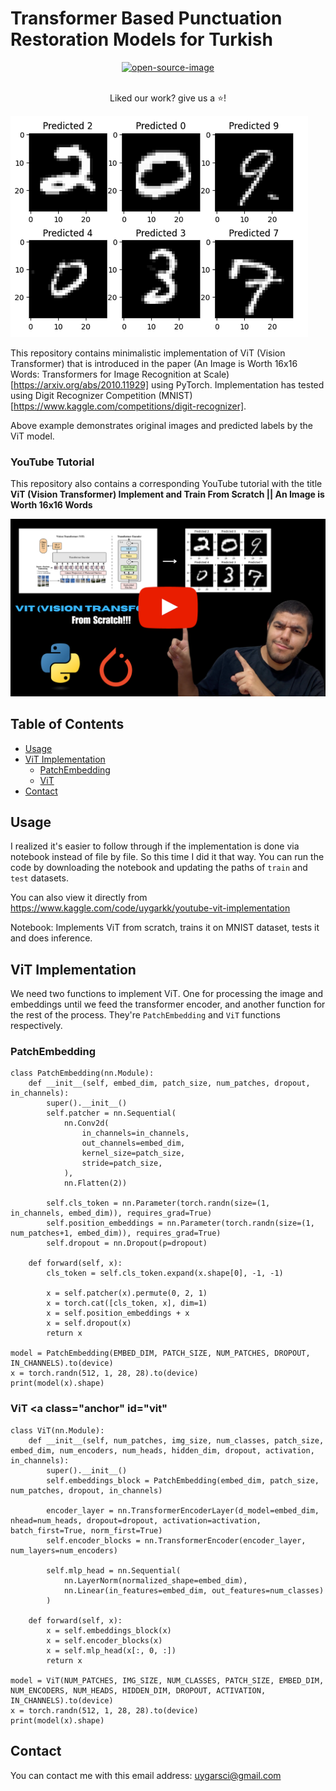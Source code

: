 # Transformer Based Punctuation Restoration Models for Turkish

<div align="center">
    <a href="">
        <img alt="open-source-image"
		src="https://badges.frapsoft.com/os/v1/open-source.svg?v=103">
    </a>
</div>
<br/>
<div align="center">
    <p>Liked our work? give us a ⭐!</p>
</div>

![Sample Result](./assets/result.png)

This repository contains minimalistic implementation of ViT (Vision Transformer) that is introduced in the paper (An Image is Worth 16x16 Words: Transformers for Image Recognition at Scale)[https://arxiv.org/abs/2010.11929] using PyTorch. Implementation has tested using Digit Recognizer Competition (MNIST)[https://www.kaggle.com/competitions/digit-recognizer].

Above example demonstrates original images and predicted labels by the ViT model.

### YouTube Tutorial
This repository also contains a corresponding YouTube tutorial with the title **ViT (Vision Transformer) Implement and Train From Scratch || An Image is Worth 16x16 Words**

[![Thumbnail](./assets/notebook-thumbnail.png)](https://www.youtube.com/watch?v=Vonyoz6Yt9c&t=2s)

## Table of Contents
* [Usage](#usage)
* [ViT Implementation](#vitimp)
    * [PatchEmbedding](#embed)
    * [ViT](#vit)
* [Contact](#contact)

## Usage <a class="anchor" id="usage"></a>

I realized it's easier to follow through if the implementation is done via notebook instead of file by file. So this time I did it that way. You can run the code by downloading the notebook and updating the paths of `train` and `test` datasets.

You can also view it directly from https://www.kaggle.com/code/uygarkk/youtube-vit-implementation

Notebook: Implements ViT from scratch, trains it on MNIST dataset, tests it and does inference.

## ViT Implementation <a class="anchor" id="vitimp"></a>
We need two functions to implement ViT. One for processing the image and embeddings until we feed the transformer encoder, and another function for the rest of the process. They're `PatchEmbedding` and `ViT` functions respectively.

### PatchEmbedding <a class="anchor" id="embed">

```
class PatchEmbedding(nn.Module):
    def __init__(self, embed_dim, patch_size, num_patches, dropout, in_channels):
        super().__init__()
        self.patcher = nn.Sequential(
            nn.Conv2d(
                in_channels=in_channels,
                out_channels=embed_dim,
                kernel_size=patch_size,
                stride=patch_size,
            ),
            nn.Flatten(2))

        self.cls_token = nn.Parameter(torch.randn(size=(1, in_channels, embed_dim)), requires_grad=True)
        self.position_embeddings = nn.Parameter(torch.randn(size=(1, num_patches+1, embed_dim)), requires_grad=True)
        self.dropout = nn.Dropout(p=dropout)

    def forward(self, x):
        cls_token = self.cls_token.expand(x.shape[0], -1, -1)

        x = self.patcher(x).permute(0, 2, 1)
        x = torch.cat([cls_token, x], dim=1)
        x = self.position_embeddings + x
        x = self.dropout(x)
        return x

model = PatchEmbedding(EMBED_DIM, PATCH_SIZE, NUM_PATCHES, DROPOUT, IN_CHANNELS).to(device)
x = torch.randn(512, 1, 28, 28).to(device)
print(model(x).shape)
```

### ViT <a class="anchor" id="vit"

```
class ViT(nn.Module):
    def __init__(self, num_patches, img_size, num_classes, patch_size, embed_dim, num_encoders, num_heads, hidden_dim, dropout, activation, in_channels):
        super().__init__()
        self.embeddings_block = PatchEmbedding(embed_dim, patch_size, num_patches, dropout, in_channels)

        encoder_layer = nn.TransformerEncoderLayer(d_model=embed_dim, nhead=num_heads, dropout=dropout, activation=activation, batch_first=True, norm_first=True)
        self.encoder_blocks = nn.TransformerEncoder(encoder_layer, num_layers=num_encoders)

        self.mlp_head = nn.Sequential(
            nn.LayerNorm(normalized_shape=embed_dim),
            nn.Linear(in_features=embed_dim, out_features=num_classes)
        )

    def forward(self, x):
        x = self.embeddings_block(x)
        x = self.encoder_blocks(x)
        x = self.mlp_head(x[:, 0, :])
        return x

model = ViT(NUM_PATCHES, IMG_SIZE, NUM_CLASSES, PATCH_SIZE, EMBED_DIM, NUM_ENCODERS, NUM_HEADS, HIDDEN_DIM, DROPOUT, ACTIVATION, IN_CHANNELS).to(device)
x = torch.randn(512, 1, 28, 28).to(device)
print(model(x).shape)
```

## Contact <a class="anchor" id="contact"></a>
You can contact me with this email address: uygarsci@gmail.com
